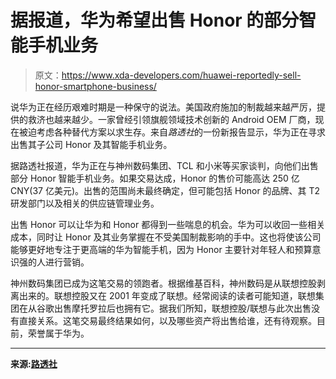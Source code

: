 # 据报道，华为希望出售 Honor 的部分智能手机业务

> 原文：<https://www.xda-developers.com/huawei-reportedly-sell-honor-smartphone-business/>

说华为正在经历艰难时期是一种保守的说法。美国政府施加的制裁越来越严厉，提供的救济也越来越少。一家曾经引领旗舰领域技术创新的 Android OEM 厂商，现在被迫考虑各种替代方案以求生存。来自*路透社*的一份新报告显示，华为正在寻求出售其子公司 Honor 及其智能手机业务。

据路透社报道，华为正在与神州数码集团、TCL 和小米等买家谈判，向他们出售部分 Honor 智能手机业务。如果交易达成，Honor 的售价可能高达 250 亿 CNY(37 亿美元)。出售的范围尚未最终确定，但可能包括 Honor 的品牌、其 T2 研发部门以及相关的供应链管理业务。

出售 Honor 可以让华为和 Honor 都得到一些喘息的机会。华为可以收回一些相关成本，同时让 Honor 及其业务掌握在不受美国制裁影响的手中。这也将使该公司能够更好地专注于更高端的华为智能手机，因为 Honor 主要针对年轻人和预算意识强的人进行营销。

神州数码集团已成为这笔交易的领跑者。根据维基百科，神州数码是从联想控股剥离出来的。联想控股又在 2001 年变成了联想。经常阅读的读者可能知道，联想集团在从谷歌出售摩托罗拉后也拥有它。据我们所知，联想控股/联想与此次出售没有直接关系。这笔交易最终结果如何，以及哪些资产将出售给谁，还有待观察。目前，荣誉属于华为。

* * *

**来源:[路透社](https://www.reuters.com/article/us-huawei-m-a-digital-china-exclusive-idUSKBN26Z0HR)**